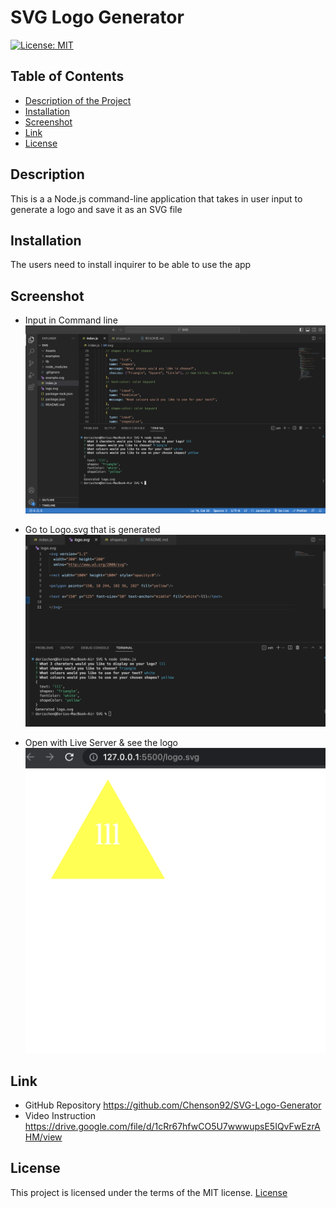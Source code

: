 # SVG Logo Generator

[![License: MIT](https://img.shields.io/badge/License-MIT-yellow.svg)](https://opensource.org/licenses/MIT)

## Table of Contents

- [Description of the Project](#description)
- [Installation](#installation)
- [Screenshot](#screenshot)
- [Link](#link)
- [License](#license)

## Description

This is a a Node.js command-line application that takes in user input to generate a logo and save it as an SVG file

## Installation

The users need to install inquirer to be able to use the app

## Screenshot

- Input in Command line
  ![svg generator](./Assets/input.png)

- Go to Logo.svg that is generated
  ![logo file](./Assets/logofiile.png)

- Open with Live Server & see the logo
  ![logo](./Assets/result.png)

## Link

- GitHub Repository https://github.com/Chenson92/SVG-Logo-Generator
- Video Instruction https://drive.google.com/file/d/1cRr67hfwCO5U7wwwupsE5IQvFwEzrAHM/view

## License

This project is licensed under the terms of the MIT license.
[License](https://opensource.org/licenses/MIT)
